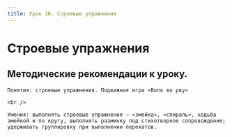 ```yaml
---
title: Урок 16. Строевые упражнения
---
```


# Строевые упражнения

## Методические рекомендации к уроку.

<p>
	Понятия: строевые упражнения. Подвижная игра «Волк во рву» 
</p>
<p>
	<br /> 
</p>
<p>
	Умения: выполнять строевые упражнения – «змейка», «спираль», ходьба змейкой и по кругу, выполнять разминку под стихотворное сопровождение; удерживать группировку при выполнении перекатов.
</p>